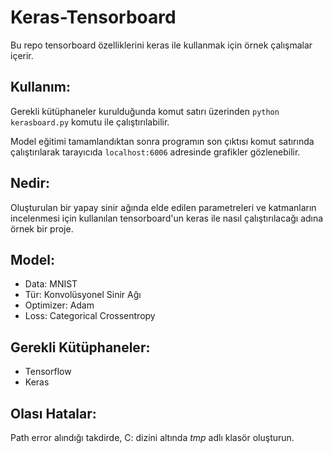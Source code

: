 # Keras-Tensorboard

Bu repo tensorboard özelliklerini keras ile kullanmak için örnek çalışmalar içerir.

## Kullanım:
Gerekli kütüphaneler kurulduğunda komut satırı üzerinden `python kerasboard.py` komutu ile çalıştırılabilir.

Model eğitimi tamamlandıktan sonra programın son çıktısı komut satırında çalıştırılarak tarayıcıda `localhost:6006` adresinde grafikler gözlenebilir.

## Nedir:
Oluşturulan bir yapay sinir ağında elde edilen parametreleri ve katmanların incelenmesi için kullanılan tensorboard'un keras ile nasıl çalıştırılacağı adına örnek bir proje.

## Model:
* Data: MNIST
* Tür: Konvolüsyonel Sinir Ağı
* Optimizer: Adam
* Loss: Categorical Crossentropy

## Gerekli Kütüphaneler:
* Tensorflow
* Keras

## Olası Hatalar:
Path error alındığı takdirde, C: dizini altında *tmp* adlı klasör oluşturun.
